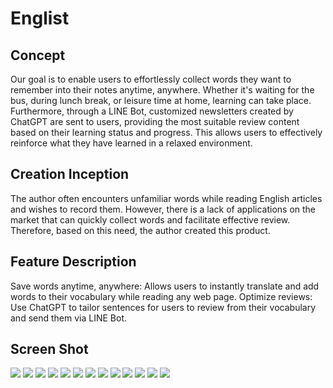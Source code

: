 # Englist
<h2>Concept</h2>
Our goal is to enable users to effortlessly collect words they want to remember into their notes anytime, anywhere. Whether it's waiting for the bus, during lunch break, or leisure time at home, learning can take place. Furthermore, through a LINE Bot, customized newsletters created by ChatGPT are sent to users, providing the most suitable review content based on their learning status and progress. This allows users to effectively reinforce what they have learned in a relaxed environment.
<h2>Creation Inception</h2>
The author often encounters unfamiliar words while reading English articles and wishes to record them. However, there is a lack of applications on the market that can quickly collect words and facilitate effective review. Therefore, based on this need, the author created this product.
<h2>Feature Description</h2>
Save words anytime, anywhere:
Allows users to instantly translate and add words to their vocabulary while reading any web page.
Optimize reviews:
Use ChatGPT to tailor sentences for users to review from their vocabulary and send them via LINE Bot.
<h2>Screen Shot</h2>
<img src="https://github.com/LeeMoofon0222/Picture-Repository/blob/main/Pictures/Englist-1.png">
<img src="https://github.com/LeeMoofon0222/Picture-Repository/blob/main/Pictures/Englist-2.png">
<img src="https://github.com/LeeMoofon0222/Picture-Repository/blob/main/Pictures/Englist-3.png">
<img src="https://github.com/LeeMoofon0222/Picture-Repository/blob/main/Pictures/Englist-4.png">
<img src="https://github.com/LeeMoofon0222/Picture-Repository/blob/main/Pictures/Englist-5.png">
<img src="https://github.com/LeeMoofon0222/Picture-Repository/blob/main/Pictures/Englist-6.png">
<img src="https://github.com/LeeMoofon0222/Picture-Repository/blob/main/Pictures/Englist-7.png">
<img src="https://github.com/LeeMoofon0222/Picture-Repository/blob/main/Pictures/Englist-8.png">
<img src="https://github.com/LeeMoofon0222/Picture-Repository/blob/main/Pictures/Englist-9.png">
<img src="https://github.com/LeeMoofon0222/Picture-Repository/blob/main/Pictures/Englist-10.png">
<img src="https://github.com/LeeMoofon0222/Picture-Repository/blob/main/Pictures/Englist-11.png">
<img src="https://github.com/LeeMoofon0222/Picture-Repository/blob/main/Pictures/Englist-12.png">
<img src="https://github.com/LeeMoofon0222/Picture-Repository/blob/main/Pictures/Englist-13.png">
